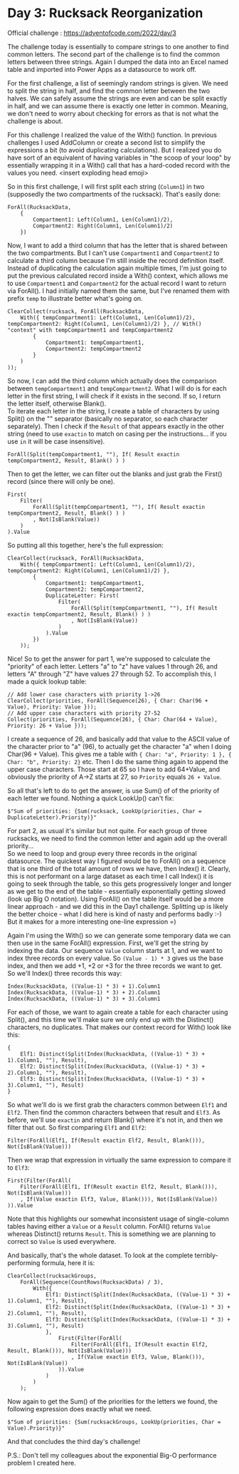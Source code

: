 # Day 3: Rucksack Reorganization
Official challenge : https://adventofcode.com/2022/day/3

The challenge today is essentially to compare strings to one another to find common letters. The second part of the challenge is to find the common letters between three strings. Again I dumped the data into an Excel named table and imported into Power Apps as a datasource to work off.

For the first challenge, a list of seemingly random strings is given. We need to split the string in half, and find the common letter between the two halves. We can safely assume the strings are even and can be split exactly in half, and we can assume there is exactly one letter in common. Meaning, we don't need to worry about checking for errors as that is not what the challenge is about.

For this challenge I realized the value of the With() function. In previous challenges I used AddColumn or create a second list to simplify the expressions a bit (to avoid duplicating calculations). But I realized you do have sort of an equivalent of having variables in "the scoop of your loop" by essentially wrapping it in a With() call that has a hard-coded record with the values you need. &lt;insert exploding head emoji&gt;

So in this first challenge, I will first split each string (`Column1`) in two (supposedly the two compartments of the rucksack). That's easily done:

```
ForAll(RucksackData,
    {
        Compartment1: Left(Column1, Len(Column1)/2),
        Compartment2: Right(Column1, Len(Column1)/2)
    })
```

Now, I want to add a third column that has the letter that is shared between the two compartments. But I can't use `Compartment1` and `Compartment2` to calculate a third column because I'm still inside the record definition itself. Instead of duplicating the calculation again multiple times, I'm just going to put the previous calculated record inside a With() context, which allows me to use `Compartment1` and `Compartment2` for the actual record I want to return via ForAll(). I had initially named them the same, but I've renamed them with prefix `temp` to illustrate better what's going on.

```
ClearCollect(rucksack, ForAll(RucksackData,
    With({ tempCompartment1: Left(Column1, Len(Column1)/2), tempCompartment2: Right(Column1, Len(Column1)/2) }, // With() "context" with tempCompartment1 and tempCompartment2
        {
            Compartment1: tempCompartment1,
            Compartment2: tempCompartment2
        }
    )
));
```

So now, I can add the third column which actually does the comparison between `tempCompartment1` and `tempCompartment2`. What I will do is for each letter in the first string, I will check if it exists in the second. If so, I return the letter itself, otherwise Blank().<br/>
To iterate each letter in the string, I create a table of characters by using Split() on the "" separator (basically no separator, so each character separately). Then I check if the `Result` of that appears exactly in the other string (need to use `exactin` to match on casing per the instructions... if you use `in` it will be case insensitive).

```
ForAll(Split(tempCompartment1, ""), If( Result exactin tempCompartment2, Result, Blank() ) )
```

Then to get the letter, we can filter out the blanks and just grab the First() record (since there will only be one).

```
First(
    Filter(
        ForAll(Split(tempCompartment1, ""), If( Result exactin tempCompartment2, Result, Blank() ) )
        , Not(IsBlank(Value))
    )
).Value
```

So putting all this together, here's the full expression:

```
ClearCollect(rucksack, ForAll(RucksackData,
    With({ tempCompartment1: Left(Column1, Len(Column1)/2), tempCompartment2: Right(Column1, Len(Column1)/2) },
        {
            Compartment1: tempCompartment1,
            Compartment2: tempCompartment2,
            DuplicateLetter: First(
                Filter(
                    ForAll(Split(tempCompartment1, ""), If( Result exactin tempCompartment2, Result, Blank() ) )
                    , Not(IsBlank(Value))
                )
            ).Value
        })
    ));
```

Nice! So to get the answer for part 1, we're supposed to calculate the "priority" of each letter. Letters "a" to "z" have values 1 through 26, and letters "A" through "Z" have values 27 through 52. To accomplish this, I made a quick lookup table:

```
// Add lower case characters with priority 1->26
ClearCollect(priorities, ForAll(Sequence(26), { Char: Char(96 + Value), Priority: Value }));
// Add upper case characters with priority 27-52
Collect(priorities, ForAll(Sequence(26), { Char: Char(64 + Value), Priority: 26 + Value }));
```

I create a sequence of 26, and basically add that value to the ASCII value of the character prior to "a" (96), to actually get the character "a" when I doing Char(96 + Value). This gives me a table with `{ Char: "a", Priority: 1 }, { Char: "b", Priority: 2}` etc. Then I do the same thing again to append the upper case characters. Those start at 65 so I have to add 64+Value, and obviously the priority of A->Z starts at 27, so `Priority` equals `26 + Value`.

So all that's left to do to get the answer, is use Sum() of of the priority of each letter we found. Nothing a quick LookUp() can't fix:

```
$"Sum of priorities: {Sum(rucksack, LookUp(priorities, Char = DuplicateLetter).Priority)}"
```

For part 2, as usual it's similar but not quite. For each group of three rucksacks, we need to find the common letter and again add up the overall priority...<br/>
So we need to loop and group every three records in the original datasource. The quickest way I figured would be to ForAll() on a sequence that is one third of the total amount of rows we have, then Index() it. Clearly, this is not performant on a large dataset as each time I call Index() it is going to seek through the table, so this gets progressively longer and longer as we get to the end of the table - essentially exponentially getting slowed (look up Big O notation). Using ForAll() on the table itself would be a more linear approach - and we did this in the Day1 challenge. Splitting up is likely the better choice - what I did here is kind of nasty and performs badly :-)<br/>
But it makes for a more interesting one-line expression =)<br/>

Again I'm using the With() so we can generate some temporary data we can then use in the same ForAll() expression. First, we'll get the string by indexing the data. Our sequence `Value` column starts at 1, and we want to index three records on every value. So `(Value - 1) * 3` gives us the base index, and then we add +1, +2 or +3 for the three records we want to get. So we'll Index() three records this way:

```
Index(RucksackData, ((Value-1) * 3) + 1).Column1
Index(RucksackData, ((Value-1) * 3) + 2).Column1
Index(RucksackData, ((Value-1) * 3) + 3).Column1
```

For each of those, we want to again create a table for each character using Split(), and this time we'll make sure we only end up with the Distinct() characters, no duplicates. That makes our context record for With() look like this:

```
{
    Elf1: Distinct(Split(Index(RucksackData, ((Value-1) * 3) + 1).Column1, ""), Result),
    Elf2: Distinct(Split(Index(RucksackData, ((Value-1) * 3) + 2).Column1, ""), Result),
    Elf3: Distinct(Split(Index(RucksackData, ((Value-1) * 3) + 3).Column1, ""), Result)
}
```

So what we'll do is we first grab the characters common between `Elf1` and `Elf2`. Then find the common characters between that result and `Elf3`. As before, we'll use `exactin` and return Blank() where it's not in, and then we filter that out. So first comparing `Elf1` and `Elf2`:

```
Filter(ForAll(Elf1, If(Result exactin Elf2, Result, Blank())), Not(IsBlank(Value)))
```

Then we wrap that expression in virtually the same expression to compare it to `Elf3`:

```
First(Filter(ForAll(
    Filter(ForAll(Elf1, If(Result exactin Elf2, Result, Blank())), Not(IsBlank(Value)))
    , If(Value exactin Elf3, Value, Blank())), Not(IsBlank(Value))
)).Value
```

Note that this highlights our somewhat inconsistent usage of single-column tables having either a `Value` or a `Result` column. ForAll() returns `Value` whereas Distinct() returns `Result`. This is something we are planning to correct so `Value` is used everywhere.

And basically, that's the whole dataset. To look at the complete terribly-performing formula, here it is:

```
ClearCollect(rucksackGroups,
    ForAll(Sequence(CountRows(RucksackData) / 3),
        With({
            Elf1: Distinct(Split(Index(RucksackData, ((Value-1) * 3) + 1).Column1, ""), Result),
            Elf2: Distinct(Split(Index(RucksackData, ((Value-1) * 3) + 2).Column1, ""), Result),
            Elf3: Distinct(Split(Index(RucksackData, ((Value-1) * 3) + 3).Column1, ""), Result)
            },
                First(Filter(ForAll(
                    Filter(ForAll(Elf1, If(Result exactin Elf2, Result, Blank())), Not(IsBlank(Value)))
                    , If(Value exactin Elf3, Value, Blank())), Not(IsBlank(Value))
                )).Value
            )
        )
    );
```

Now again to get the Sum() of the priorities for the letters we found, the following expression does exactly what we need.

```
$"Sum of priorities: {Sum(rucksackGroups, LookUp(priorities, Char = Value).Priority)}"
```

And that concludes the third day's challenge!

P.S.: Don't tell my colleagues about the exponential Big-O performance problem I created here.